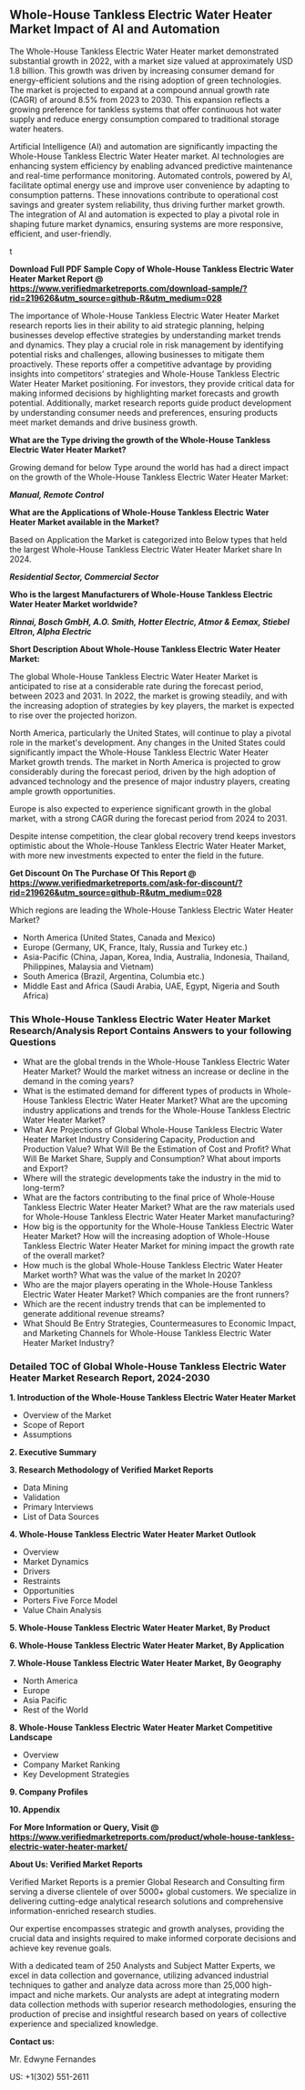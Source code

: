 <h2>Whole-House Tankless Electric Water Heater Market Impact of AI and Automation</h2><p>The Whole-House Tankless Electric Water Heater market demonstrated substantial growth in 2022, with a market size valued at approximately USD 1.8 billion. This growth was driven by increasing consumer demand for energy-efficient solutions and the rising adoption of green technologies. The market is projected to expand at a compound annual growth rate (CAGR) of around 8.5% from 2023 to 2030. This expansion reflects a growing preference for tankless systems that offer continuous hot water supply and reduce energy consumption compared to traditional storage water heaters.</p><p>Artificial Intelligence (AI) and automation are significantly impacting the Whole-House Tankless Electric Water Heater market. AI technologies are enhancing system efficiency by enabling advanced predictive maintenance and real-time performance monitoring. Automated controls, powered by AI, facilitate optimal energy use and improve user convenience by adapting to consumption patterns. These innovations contribute to operational cost savings and greater system reliability, thus driving further market growth. The integration of AI and automation is expected to play a pivotal role in shaping future market dynamics, ensuring systems are more responsive, efficient, and user-friendly.</p>t</p><p id="" class=""><strong>Download Full PDF Sample Copy of Whole-House Tankless Electric Water Heater Market Report @ <a href="https://www.verifiedmarketreports.com/download-sample/?rid=219626&utm_source=github-R&utm_medium=028" target="_blank">https://www.verifiedmarketreports.com/download-sample/?rid=219626&utm_source=github-R&utm_medium=028</a></strong></p><p>The importance of&nbsp;Whole-House Tankless Electric Water Heater Market research reports lies in their ability to aid strategic planning, helping businesses develop effective strategies by understanding market trends and dynamics. They play a crucial role in risk management by identifying potential risks and challenges, allowing businesses to mitigate them proactively. These reports offer a competitive advantage by providing insights into competitors' strategies and Whole-House Tankless Electric Water Heater Market positioning. For investors, they provide critical data for making informed decisions by highlighting market forecasts and growth potential. Additionally, market research reports guide product development by understanding consumer needs and preferences, ensuring products meet market demands and drive business growth.</p><p><strong>What are the&nbsp;Type driving the growth of the Whole-House Tankless Electric Water Heater Market?</strong></p><p id="" class="">Growing demand for below Type around the world has had a direct impact on the growth of the Whole-House Tankless Electric Water Heater Market:</p><em><strong>Manual, Remote Control</strong></em></p><strong>What are the&nbsp;Applications&nbsp;of Whole-House Tankless Electric Water Heater Market available in the Market?</strong></p><p id="" class="">Based on Application the Market is categorized into Below types that held the largest Whole-House Tankless Electric Water Heater Market share In 2024.</p><em><strong>Residential Sector, Commercial Sector</strong></em></p><strong>Who is the largest Manufacturers of Whole-House Tankless Electric Water Heater Market worldwide?</strong></p><p><em><strong>Rinnai, Bosch GmbH, A.O. Smith, Hotter Electric, Atmor & Eemax, Stiebel Eltron, Alpha Electric</strong></em></p><p id="" class=""><strong>Short Description About Whole-House Tankless Electric Water Heater Market:</strong></p><p>The global Whole-House Tankless Electric Water Heater Market is anticipated to rise at a considerable rate during the forecast period, between 2023 and 2031. In 2022, the market is growing steadily, and with the increasing adoption of strategies by key players, the market is expected to rise over the projected horizon.</p><p>North America, particularly the United States, will continue to play a pivotal role in the market's development. Any changes in the United States could significantly impact the Whole-House Tankless Electric Water Heater Market growth trends. The market in North America is projected to grow considerably during the forecast period, driven by the high adoption of advanced technology and the presence of major industry players, creating ample growth opportunities.</p><p>Europe is also expected to experience significant growth in the global market, with a strong CAGR during the forecast period from 2024 to 2031.</p><p>Despite intense competition, the clear global recovery trend keeps investors optimistic about the Whole-House Tankless Electric Water Heater Market, with more new investments expected to enter the field in the future.</p><p id="" class=""><strong>Get Discount On The Purchase Of This Report @ <a href="https://www.verifiedmarketreports.com/ask-for-discount/?rid=219626&utm_source=github-R&utm_medium=028" target="_blank">https://www.verifiedmarketreports.com/ask-for-discount/?rid=219626&utm_source=github-R&utm_medium=028</a></strong></p>Which regions are leading the Whole-House Tankless Electric Water Heater Market?</p><ul><li>North America (United States, Canada and Mexico)</li><li>Europe (Germany, UK, France, Italy, Russia and Turkey etc.)</li><li>Asia-Pacific (China, Japan, Korea, India, Australia, Indonesia, Thailand, Philippines, Malaysia and Vietnam)</li><li>South America (Brazil, Argentina, Columbia etc.)</li><li>Middle East and Africa (Saudi Arabia, UAE, Egypt, Nigeria and South Africa)</li></ul><h3 id="" class="">This Whole-House Tankless Electric Water Heater Market Research/Analysis Report Contains Answers to your following Questions</h3><ul><li>What are the global trends in the Whole-House Tankless Electric Water Heater Market? Would the market witness an increase or decline in the demand in the coming years?</li><li>What is the estimated demand for different types of products in Whole-House Tankless Electric Water Heater Market? What are the upcoming industry applications and trends for the Whole-House Tankless Electric Water Heater Market?</li><li>What Are Projections of Global Whole-House Tankless Electric Water Heater Market Industry Considering Capacity, Production and Production Value? What Will Be the Estimation of Cost and Profit? What Will Be Market Share, Supply and Consumption? What about imports and Export?</li><li>Where will the strategic developments take the industry in the mid to long-term?</li><li>What are the factors contributing to the final price of Whole-House Tankless Electric Water Heater Market? What are the raw materials used for Whole-House Tankless Electric Water Heater Market manufacturing?</li><li>How big is the opportunity for the Whole-House Tankless Electric Water Heater Market? How will the increasing adoption of Whole-House Tankless Electric Water Heater Market for mining impact the growth rate of the overall market?</li><li>How much is the global Whole-House Tankless Electric Water Heater Market worth? What was the value of the market In 2020?</li><li>Who are the major players operating in the Whole-House Tankless Electric Water Heater Market? Which companies are the front runners?</li><li>Which are the recent industry trends that can be implemented to generate additional revenue streams?</li><li>What Should Be Entry Strategies, Countermeasures to Economic Impact, and Marketing Channels for Whole-House Tankless Electric Water Heater Market Industry?</li></ul><h3 id="" class="">Detailed TOC of Global Whole-House Tankless Electric Water Heater Market Research Report, 2024-2030</h3><p id="" class=""><strong>1. Introduction of the Whole-House Tankless Electric Water Heater Market</strong></p><ul><li>Overview of the Market</li><li>Scope of Report</li><li>Assumptions</li></ul><p id="" class=""><strong>2. Executive Summary</strong></p><p id="" class=""><strong>3. Research Methodology of Verified Market Reports</strong></p><ul><li>Data Mining</li><li>Validation</li><li>Primary Interviews</li><li>List of Data Sources</li></ul><p id="" class=""><strong>4. Whole-House Tankless Electric Water Heater Market Outlook</strong></p><ul><li>Overview</li><li>Market Dynamics</li><li>Drivers</li><li>Restraints</li><li>Opportunities</li><li>Porters Five Force Model</li><li>Value Chain Analysis</li></ul><p id="" class=""><strong>5. Whole-House Tankless Electric Water Heater Market, By Product</strong></p><p id="" class=""><strong>6. Whole-House Tankless Electric Water Heater Market, By Application</strong></p><p id="" class=""><strong>7. Whole-House Tankless Electric Water Heater Market, By Geography</strong></p><ul><li>North America</li><li>Europe</li><li>Asia Pacific</li><li>Rest of the World</li></ul><p id="" class=""><strong>8. Whole-House Tankless Electric Water Heater Market Competitive Landscape</strong></p><ul><li>Overview</li><li>Company Market Ranking</li><li>Key Development Strategies</li></ul><p id="" class=""><strong>9. Company Profiles</strong></p><p id="" class=""><strong>10. Appendix</strong></p><p id="" class=""><strong>For More Information or Query, Visit @ <a href="https://www.verifiedmarketreports.com/product/whole-house-tankless-electric-water-heater-market/" target="_blank">https://www.verifiedmarketreports.com/product/whole-house-tankless-electric-water-heater-market/</a></strong></p><p id="" class=""><strong>About Us: Verified Market Reports</strong></p><p id="" class="">Verified Market Reports is a premier Global Research and Consulting firm serving a diverse clientele of over 5000+ global customers. We specialize in delivering cutting-edge analytical research solutions and comprehensive information-enriched research studies.</p><p id="" class="">Our expertise encompasses strategic and growth analyses, providing the crucial data and insights required to make informed corporate decisions and achieve key revenue goals.</p><p id="" class="">With a dedicated team of 250 Analysts and Subject Matter Experts, we excel in data collection and governance, utilizing advanced industrial techniques to gather and analyze data across more than 25,000 high-impact and niche markets. Our analysts are adept at integrating modern data collection methods with superior research methodologies, ensuring the production of precise and insightful research based on years of collective experience and specialized knowledge.</p><p id="" class=""><strong>Contact us:</strong></p><p id="" class="">Mr. Edwyne Fernandes</p><p id="" class="">US: +1(302) 551-2611</p>